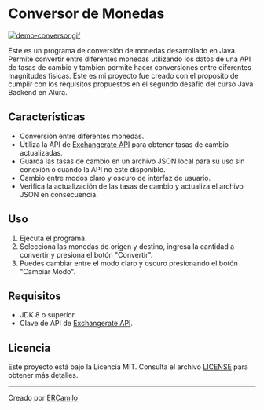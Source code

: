 # Conversor de Monedas

[![demo-conversor.gif](https://i.postimg.cc/6QcG2vb3/demo-conversor.gif)](https://postimg.cc/kVV5LBm3)

Este es un programa de conversión de monedas desarrollado en Java. Permite convertir entre diferentes monedas utilizando los datos de una API de tasas de cambio 
y tambien permite hacer conversiones entre diferentes magnitudes fisicas.
Este es mi proyecto fue creado con el proposito de cumplir con los requisitos propuestos en el  segundo desafio del curso Java Backend en Alura. 


## Características

- Conversión entre diferentes monedas.
- Utiliza la API de [Exchangerate API](https://www.exchangerate-api.com/) para obtener tasas de cambio actualizadas.
- Guarda las tasas de cambio en un archivo JSON local para su uso sin conexión o cuando la API no esté disponible.
- Cambio entre modos claro y oscuro de interfaz de usuario.
- Verifica la actualización de las tasas de cambio y actualiza el archivo JSON en consecuencia.

## Uso

1. Ejecuta el programa.
2. Selecciona las monedas de origen y destino, ingresa la cantidad a convertir y presiona el botón "Convertir".
3. Puedes cambiar entre el modo claro y oscuro presionando el botón "Cambiar Modo".



## Requisitos

- JDK 8 o superior.
- Clave de API de [Exchangerate API](https://www.exchangerate-api.com/).

## Licencia

Este proyecto está bajo la Licencia MIT. Consulta el archivo [LICENSE](LICENSE) para obtener más detalles.

---

Creado por [ERCamilo](https://github.com/ERCamilo)




